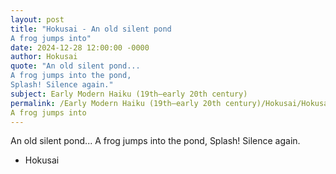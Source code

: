 ```yaml
---
layout: post
title: "Hokusai - An old silent pond
A frog jumps into"
date: 2024-12-28 12:00:00 -0000
author: Hokusai
quote: "An old silent pond...
A frog jumps into the pond,
Splash! Silence again."
subject: Early Modern Haiku (19th–early 20th century)
permalink: /Early Modern Haiku (19th–early 20th century)/Hokusai/Hokusai - An old silent pond
A frog jumps into
---
```


An old silent pond...
A frog jumps into the pond,
Splash! Silence again.

- Hokusai
